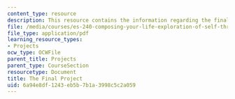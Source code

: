 ```yaml
---
content_type: resource
description: This resource contains the information regarding the final project.
file: /media/courses/es-240-composing-your-life-exploration-of-self-through-visual-arts-and-writing-spring-2006/6a94e8df1243eb5b7b1a3998c5c2a059_MITES_240S06_blurb_for_ocw.pdf
file_type: application/pdf
learning_resource_types:
- Projects
ocw_type: OCWFile
parent_title: Projects
parent_type: CourseSection
resourcetype: Document
title: The Final Project
uid: 6a94e8df-1243-eb5b-7b1a-3998c5c2a059
---
```

